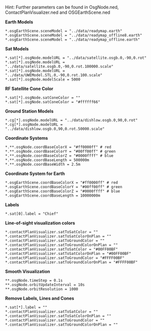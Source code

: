 Hint: Further parameters can be found in OsgNode.ned, ContactPlanVisualizer.ned and OSGEarthScene.ned

**Earth Models**
```
*.osgEarthScene.sceneModel = "../data/readymap.earth"
*.osgEarthScene.sceneModel = "../data/readymap_offline8.earth"
*.osgEarthScene.sceneModel = "../data/readymap_offline.earth"
```

**Sat Models**
```
*.sat[*].osgNode.modelURL = "../data/satellite.osgb.0,-90,0.rot"
*.sat[*].osgNode.modelURL = "../data/satellite.osgb.0,-90,0.rot.100000.scale"
*.sat[*].osgNode.modelURL = "../data/UWEModel.STL.0,-90,0.rot.100.scale"
*.sat[*].osgNode.modelScale = 5000
```

**RF Satellite Cone Color**

```
*.sat[*].osgNode.satConeColor = ""
*.sat[*].osgNode.satConeColor = "#ffffff66"
```

**Ground Station Models**
```
*.cg[*].osgNode.modelURL = "../data/dishlow.osgb.0,90,0.rot"
*.cg[*].osgNode.modelURL = "../data/dishlow.osgb.0,90,0.rot.50000.scale"
```

**Coordinate Systems**

```
*.**.osgNode.coordBaseColorX = "#ff0000ff" # red
*.**.osgNode.coordBaseColorY = "#00ff00ff" # green
*.**.osgNode.coordBaseColorZ = "#0000ffff" # blue
*.**.osgNode.coordBaseLength = 500000m
*.**.osgNode.coordBaseWidth = 2.5m
```

**Coordinate System for Earth**
```
*.osgEarthScene.coordBaseColorX = "#ff0000ff" # red
*.osgEarthScene.coordBaseColorY = "#00ff00ff" # green
*.osgEarthScene.coordBaseColorZ = "#0000ffff" # blue
*.osgEarthScene.coordBaseLength = 10000000m
```

**Labels**
```
*.sat[0].label = "Chief"
```

**Line-of-sight visualization colors**

```
*.contactPlanVisualizer.satToSatColor = ""
*.contactPlanVisualizer.satToSatColorOnPlan = ""
*.contactPlanVisualizer.satToGroundColor = ""
*.contactPlanVisualizer.satToGroundColorOnPlan = ""
*.contactPlanVisualizer.satToSatColor = "#00FF00BF"
*.contactPlanVisualizer.satToSatColorOnPlan = "#00FF00BF"
*.contactPlanVisualizer.satToGroundColor = "#FFFF00BF"
*.contactPlanVisualizer.satToGroundColorOnPlan = "#FFFF00BF"
```

**Smooth Visualization**

```
**.osgNode.timeStep = 0.1s 
**.osgNode.orbitUpdateInterval = 10s
**.osgNode.orbitResolution = 1000
```

**Remove Labels, Lines and Cones**

```
*.sat[*].label = ""
*.contactPlanVisualizer.satToSatColor = ""
*.contactPlanVisualizer.satToSatColorOnPlan = ""
*.contactPlanVisualizer.satToGroundColor = ""
*.contactPlanVisualizer.satToGroundColorOnPlan = ""
```